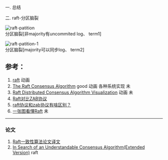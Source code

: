 

一. 总结




二. raft-分区脑裂


![raft-patition](https://user-images.githubusercontent.com/5608425/64484884-1c425480-d24b-11e9-92c1-865111cc016d.JPG)  
分区脑裂[非majority有uncommited log、 term1]

![raft-patition-1](https://user-images.githubusercontent.com/5608425/64484885-1c425480-d24b-11e9-8375-102d20506265.JPG)  
分区脑裂[majority可以同步log、 term2]


## 参考：

1. [raft](http://thesecretlivesofdata.com/raft/)  动画
2. [The Raft Consensus Algorithm](https://raft.github.io/)  good 动画 各种系统实现 未
3. [Raft Distributed Consensus Algorithm Visualization](http://kanaka.github.io/raft.js/) 动画 未
4. [Raft对比ZAB协议](https://my.oschina.net/pingpangkuangmo/blog/782702)
5. [raft协议和zab协议有啥区别？](https://www.zhihu.com/question/28242561)
6. [一张图看懂Raft](http://www.seflerzhou.net/post-109.html) 未

---
### 论文
1. [Raft一致性算法论文译文](https://www.infoq.cn/article/raft-paper/)
2. [In Search of an Understandable Consensus Algorithm(Extended Version)](https://raft.github.io/raft.pdf)  raft


